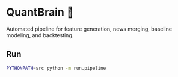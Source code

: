 # QuantBrain 🧠

Automated pipeline for feature generation, news merging, baseline modeling, and backtesting.

## Run
```bash
PYTHONPATH=src python -m run.pipeline
